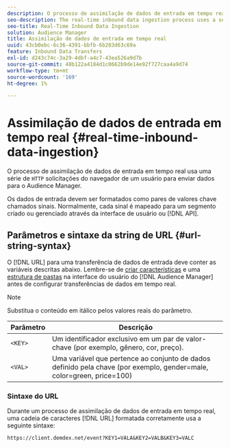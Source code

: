 ```yaml
---
description: O processo de assimilação de dados de entrada em tempo real usa uma série de solicitações HTTP do navegador de um usuário para transmitir dados para o Audience Manager.
seo-description: The real-time inbound data ingestion process uses a series of HTTP requests from a user's browser to pass in data to Audience Manager.
seo-title: Real-Time Inbound Data Ingestion
solution: Audience Manager
title: Assimilação de dados de entrada em tempo real
uuid: 43cb0ebc-6c36-4391-bbfb-6b203d63c69a
feature: Inbound Data Transfers
exl-id: d243c74c-3a29-4dbf-a4c7-43ea526a9d7b
source-git-commit: 48b122a4184d1c0662b9de14e92f727caa4a9d74
workflow-type: tm+mt
source-wordcount: '169'
ht-degree: 1%

---
```


# Assimilação de dados de entrada em tempo real {#real-time-inbound-data-ingestion}

O processo de assimilação de dados de entrada em tempo real usa uma série de `HTTP` solicitações do navegador de um usuário para enviar dados para o Audience Manager.

<!-- c_rt_inbound_real_time.xml -->

Os dados de entrada devem ser formatados como pares de valores chave chamados sinais. Normalmente, cada sinal é mapeado para um segmento criado ou gerenciado através da interface de usuário ou [!DNL API].

## Parâmetros e sintaxe da string de URL {#url-string-syntax}

O [!DNL URL] para uma transferência de dados de entrada deve conter as variáveis descritas abaixo. Lembre-se de [criar características](../../../features/traits/create-onboarded-rule-based-traits.md) e uma [estrutura de pastas](../../../features/traits/trait-storage.md#create-trait-storage-folder) na interface do usuário do [!DNL Audience Manager] antes de configurar transferências de dados em tempo real.

>[!NOTE]
>
>Substitua o conteúdo em itálico pelos valores reais do parâmetro.

| Parâmetro | Descrição |
|---|---|
| `<KEY>` | Um identificador exclusivo em um par de valor-chave (por exemplo, gênero, cor, preço). |
| `<VAL>` | Uma variável que pertence ao conjunto de dados definido pela chave (por exemplo, gender=male, color=green, price=100) |

### Sintaxe do URL

Durante um processo de assimilação de dados de entrada em tempo real, uma cadeia de caracteres [!DNL URL] formatada corretamente usa a seguinte sintaxe:

```
https://client.demdex.net/event?KEY1=VALA&KEY2=VALB&KEY3=VALC
```
